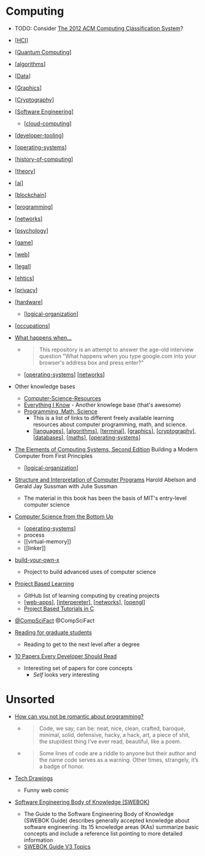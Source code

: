 Computing
=========

* TODO: Consider [The 2012 ACM Computing Classification System](https://www.acm.org/publications/class-2012)? 

* [[HCI]]
* [[Quantum Computing]]
* [[algorithms]]
* [[Data]]
* [[Graphics]]
* [[Cryptography]]
* [[Software Engineering]]
    * [[cloud-computing]]
* [[developer-tooling]]
* [[operating-systems]]
* [[history-of-computing]]
* [[theory]]
* [[ai]]
* [[blockchain]]
* [[programming]]
* [[networks]]
* [[psychology]]
* [[game]]
* [[web]]
* [[legal]]
* [[ehtics]]
* [[privacy]]
* [[hardware]]
    * [[logical-organization]]

* [[occupations]]

* [What happens when...](https://github.com/alex/what-happens-when)
    * > This repository is an attempt to answer the age-old interview question "What happens when you type google.com into your browser's address box and press enter?"
    * [[operating-systems]] [[networks]]

* Other knowledge bases
    * [Computer-Science-Resources](https://github.com/the-akira/Computer-Science-Resources)
    * [Everything I Know](https://wiki.nikitavoloboev.xyz/) - Another knowlege base (that's awesome)
    * [Programming, Math, Science](https://github.com/bobeff/programming-math-science)
        * This is a list of links to different freely available learning resources about computer programming, math, and science.
        * [[languages]], [[algorithms]], [[terminal]], [[graphics]], [[cryptography]], [[databases]], [[maths]], [[operating-systems]]

* [The Elements of Computing Systems, Second Edition](https://mitpress.mit.edu/books/elements-computing-systems-second-edition) Building a Modern Computer from First Principles
    * [[logical-organization]]

* [Structure and Interpretation of Computer Programs](https://mitpress.mit.edu/sites/default/files/sicp/full-text/book/book.html) Harold Abelson and Gerald Jay Sussman with Julie Sussman 
    * The material in this book has been the basis of MIT's entry-level computer science
* [Computer Science from the Bottom Up](https://www.bottomupcs.com/)
    * [[operating-systems]]
    * process
    * [[virtual-memory]]
    * [[linker]]
* [build-your-own-x](https://github.com/danistefanovic/build-your-own-x)
    * Project to build advanced uses of computer science
* [Project Based Learning](https://github.com/practical-tutorials/project-based-learning)
    * GitHub list of learning computing by creating projects
    * [[web-apps]], [[interpereter]], [[networks]], [[opengl]]
    * [Project Based Tutorials in C](https://github.com/rby90/project-based-tutorials-in-c)

* [@CompSciFact](https://twitter.com/CompSciFact) @CompSciFact

* [Reading for graduate students](http://matt.might.net/articles/books-papers-materials-for-graduate-students/)
    * Reading to get to the next level after a degree
* [10 Papers Every Developer Should Read](https://michaelfeathers.silvrback.com/10-papers-every-developer-should-read-at-least-twice)
    * Interesting set of papers for core concepts
        * _Self_ looks very interesting

Unsorted
========

* [How can you not be romantic about programming?](https://thorstenball.com/blog/2020/09/08/how-can-you-not-be-romantic-about-programming/)
    * > Code, we say, can be: neat, nice, clean, crafted, baroque, minimal, solid, defensive, hacky, a hack, art, a piece of shit, the stupidest thing I’ve ever read, beautiful, like a poem.
    * > Some lines of code are a riddle to anyone but their author and the name code serves as a warning. Other times, strangely, it’s a badge of honor.
* [Tech Drawings](https://vincentdnl.com/drawings/)
    * Funny web comic


* [Software Engineering Body of Knowledge (SWEBOK)](https://www.computer.org/education/bodies-of-knowledge/software-engineering)
    * The Guide to the Software Engineering Body of Knowledge (SWEBOK Guide) describes generally accepted knowledge about software engineering. Its 15 knowledge areas (KAs) summarize basic concepts and include a reference list pointing to more detailed information
    * [SWEBOK Guide V3 Topics](https://www.computer.org/education/bodies-of-knowledge/software-engineering/topics)


[//begin]: # "Autogenerated link references for markdown compatibility"
[HCI]: HCI.md "HCI"
[Quantum Computing]: quantum-computing.md "Quantum Computing"
[algorithms]: algorithms.md "Algorithms"
[Data]: data.md "Data"
[Graphics]: graphics.md "Graphics"
[Cryptography]: cryptography.md "Cryptography"
[Software Engineering]: software-engineering.md "Software Engineering"
[cloud-computing]: cloud-computing.md "Cloud Computing"
[developer-tooling]: developer-tooling.md "developer-tooling"
[operating-systems]: operating-systems.md "Operating Systems"
[history-of-computing]: history-of-computing.md "History of Computing"
[theory]: theory.md "Theory"
[ai]: ai.md "AI (Artificial Intelligence)"
[blockchain]: blockchain.md "Blockchain"
[programming]: programming.md "Programming"
[networks]: networks.md "Networks"
[psychology]: psychology.md "Psychology"
[game]: game.md "Game"
[web]: web.md "Web"
[legal]: legal.md "legal"
[ehtics]: ehtics.md "Ethics"
[privacy]: privacy.md "Privacy"
[hardware]: hardware.md "Hardware"
[logical-organization]: logical-organization.md "Logical Organization"
[occupations]: occupations.md "Occupations"
[languages]: languages.md "Languages"
[terminal]: terminal.md "Terminal"
[graphics]: graphics.md "Graphics"
[cryptography]: cryptography.md "Cryptography"
[databases]: databases.md "Databases"
[maths]: maths.md "Maths"
[web-apps]: web-apps.md "Web Apps"
[interpereter]: interpereter.md "interpreter"
[opengl]: opengl.md "OpenGL"
[//end]: # "Autogenerated link references"